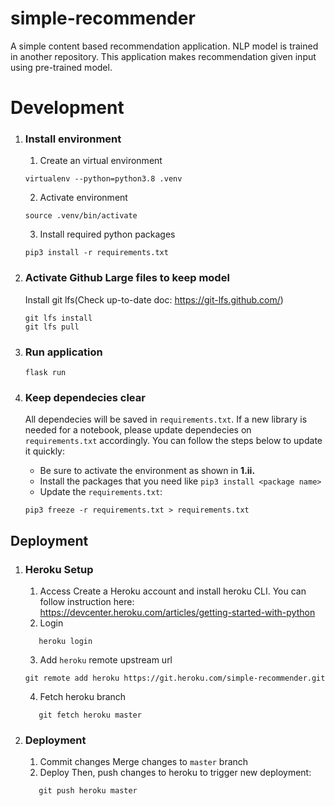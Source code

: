 # simple-recommender
A simple content based recommendation application. NLP model is trained in another repository. This application makes recommendation given input using pre-trained model.

# Development 
1. ### Install environment
   1. Create an virtual environment 
   ```shell
   virtualenv --python=python3.8 .venv
   ```

   2. Activate environment
   ```shell
   source .venv/bin/activate
   ```

   3. Install required python packages
   ```shell
   pip3 install -r requirements.txt
   ```
2. ### Activate Github Large files to keep model
   Install git lfs(Check up-to-date doc: https://git-lfs.github.com/)
   ```shell
   git lfs install
   git lfs pull
   ```
3. ### Run application
   ```shell
   flask run
   ```

4. ### Keep dependecies clear
   All dependecies will be saved in `requirements.txt`. If a new library is needed for a notebook, please update dependecies on `requirements.txt` accordingly. You can follow the steps below to update it quickly:

   - Be sure to activate the environment as shown in **1.ii.**
   - Install the packages that you need like `pip3 install <package name>`
   - Update the `requirements.txt`:
   ```shell
   pip3 freeze -r requirements.txt > requirements.txt
   ```


## Deployment
1. ### Heroku Setup
   1. Access
     Create a Heroku account and install heroku CLI. You can follow instruction here: https://devcenter.heroku.com/articles/getting-started-with-python
   2. Login
   ```shell
      heroku login
   ```
   3. Add `heroku` remote upstream url
   ```shell
   git remote add heroku https://git.heroku.com/simple-recommender.git
   ```
   4. Fetch heroku branch
   ```shell
      git fetch heroku master
   ```
2. ### Deployment
   1. Commit changes
     Merge changes to `master` branch
   2. Deploy
   Then, push changes to heroku to trigger new deployment:
   ```shell
      git push heroku master
   ```
